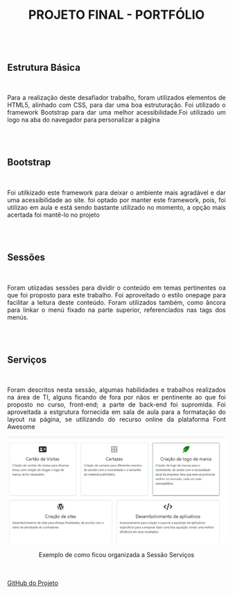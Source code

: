 # **<p align="center" >PROJETO FINAL - PORTFÓLIO</p>**  <br>

## Estrutura Básica
<br>
<p align="justify">Para a realização deste desafiador trabalho, foram utilizados elementos de HTML5, alinhado com CSS, para dar uma boa estruturação. Foi utilizado o framework Bootstrap para dar uma melhor acessibilidade.Foi utilizado um logo na aba do navegador para personalizar a página</p>
<br><br>

## Bootstrap
<br>
<p align="justify">Foi utilkizado este framework para deixar o ambiente mais agradável e dar uma acessibilidade ao site. foi optado por manter este framework, pois, foi utilizao em aula e está sendo bastante utilizado no momento, a opção mais acertada foi mantê-lo no projeto</p>
<br><br>

## Sessões
<br>
<p align="justify">Foram utiizadas sessões para dividir o conteúdo em temas pertinentes oa que foi proposto para este trabalho. Foi aproveitado o estilo onepage para facilitar a leitura deste conteúdo. Foram utilizados também, como âncora para linkar o menú fixado na parte superior, referenciados nas tags dos menús.</p>
<br><br>

## Serviços
<br>
<p align="justify">Foram descritos nesta sessão, algumas habilidades e trabalhos realizados na área de TI, alguns ficando de fora por nãos er pentinente ao que foi proposto no curso, front-end; a parte de back-end foi supromida. Foi aproveitada a estgrutura fornecida em sala de aula para a formatação do layout na página, se utilizando do recurso online da plataforma Font Awesome</p>

<img src="https://github.com/Paulo-de-Carvalho/dev-front-end/blob/main/img/serv.JPG">
<p align="center"> Exemplo de como ficou organizada a Sessão Serviços </p>

<br><br>
<a href="https://github.com/Paulo-de-Carvalho/dev-front-end/">GitHub do Projeto</a>
